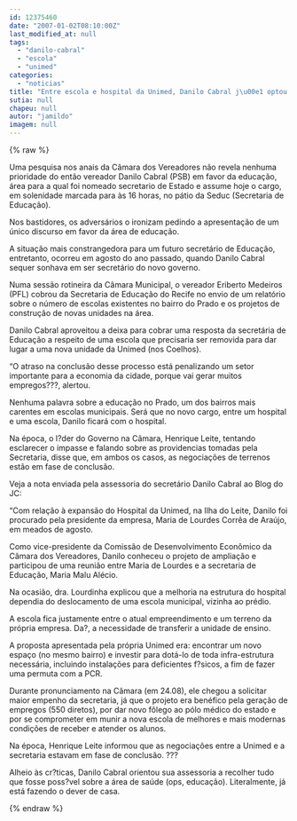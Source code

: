 ```yaml
---
id: 12375460
date: "2007-01-02T08:10:00Z"
last_modified_at: null
tags:
  - "danilo-cabral"
  - "escola"
  - "unimed"
categories:
  - "noticias"
title: "Entre escola e hospital da Unimed, Danilo Cabral j\u00e1 optou pelo hospital da Unimed"
sutia: null
chapeu: null
autor: "jamildo"
imagem: null
---
```

{% raw %}
<p>Uma pesquisa nos anais da C&acirc;mara dos Vereadores n&atilde;o revela nenhuma prioridade do ent&atilde;o vereador Danilo Cabral (PSB) em favor da educa&ccedil;&atilde;o, &aacute;rea para a qual foi nomeado secretario de Estado e assume hoje o cargo, em solenidade marcada para &agrave;s 16 horas, no p&aacute;tio da Seduc (Secretaria de Educa&ccedil;&atilde;o).</p>
<p>Nos bastidores, os advers&aacute;rios o ironizam pedindo a apresenta&ccedil;&atilde;o de um &uacute;nico discurso em favor da &aacute;rea de educa&ccedil;&atilde;o.</p>
<p>A situa&ccedil;&atilde;o mais constrangedora para um futuro secret&aacute;rio de Educa&ccedil;&atilde;o, entretanto, ocorreu em agosto do ano passado, quando Danilo Cabral sequer sonhava em ser secret&aacute;rio do novo governo.</p>
<p>Numa sess&atilde;o rotineira da C&acirc;mara Municipal, o vereador Eriberto Medeiros (PFL) cobrou da Secretaria de Educa&ccedil;&atilde;o do Recife no envio de um relat&oacute;rio sobre o n&uacute;mero de escolas existentes no bairro do Prado e os projetos de constru&ccedil;&atilde;o de novas unidades na &aacute;rea.</p>
<p>Danilo Cabral aproveitou a deixa para cobrar uma resposta da secret&aacute;ria de Educa&ccedil;&atilde;o a respeito de uma escola que precisaria ser removida para dar lugar a uma nova unidade da Unimed (nos Coelhos).</p>
<p>&ldquo;O atraso na conclus&atilde;o desse processo est&aacute; penalizando um setor importante para a economia da cidade, porque vai gerar muitos empregos???, alertou.</p>
<p>Nenhuma palavra sobre a educa&ccedil;&atilde;o no Prado, um dos bairros mais carentes em escolas municipais. Ser&aacute; que no novo cargo, entre um hospital e uma escola, Danilo ficar&aacute; com o hospital.</p>
<p>Na &eacute;poca, o l?der do Governo na C&acirc;mara, Henrique Leite, tentando esclarecer o impasse e falando sobre as providencias tomadas pela Secretaria, disse que, em ambos os casos, as negocia&ccedil;&otilde;es de terrenos est&atilde;o em fase de conclus&atilde;o.</p>
<p>Veja a nota enviada pela assessoria do secret&aacute;rio Danilo Cabral ao Blog do JC:</p>
<p>&ldquo;Com rela&ccedil;&atilde;o &agrave; expans&atilde;o do Hospital da Unimed, na Ilha do Leite, Danilo foi procurado pela presidente da empresa, Maria de Lourdes Corr&ecirc;a de Ara&uacute;jo, em meados de agosto.</p>
<p>Como vice-presidente da Comiss&atilde;o de Desenvolvimento Econ&ocirc;mico da C&acirc;mara dos Vereadores, Danilo conheceu o projeto de amplia&ccedil;&atilde;o e participou de uma reuni&atilde;o entre Maria de Lourdes e a secretaria de Educa&ccedil;&atilde;o, Maria Malu Al&eacute;cio.</p>
<p>Na ocasi&atilde;o, dra. Lourdinha explicou que a melhoria na estrutura do hospital dependia do deslocamento de uma escola municipal, vizinha ao pr&eacute;dio.</p>
<p>A escola fica justamente entre o atual empreendimento e um terreno da pr&oacute;pria empresa. Da?, a necessidade de transferir a unidade de ensino.</p>
<p>A proposta apresentada pela pr&oacute;pria Unimed era: encontrar um novo espa&ccedil;o (no mesmo bairro) e investir para dot&aacute;-lo de toda infra-estrutura necess&aacute;ria, incluindo instala&ccedil;&otilde;es para deficientes f?sicos, a fim de fazer uma permuta com a PCR.</p>
<p>Durante pronunciamento na C&acirc;mara (em 24.08), ele chegou a solicitar maior empenho da secretaria, j&aacute; que o projeto era ben&eacute;fico pela gera&ccedil;&atilde;o de empregos (550 diretos), por dar novo f&ocirc;lego ao p&oacute;lo m&eacute;dico do estado e por se comprometer em munir a nova escola de melhores e mais modernas condi&ccedil;&otilde;es de receber e atender os alunos.</p>
<p>Na &eacute;poca, Henrique Leite informou que as negocia&ccedil;&otilde;es entre a Unimed e a secretaria estavam em fase de conclus&atilde;o. ???</p>
<p>Alheio &agrave;s cr?ticas, Danilo Cabral orientou sua assessoria a recolher tudo que fosse poss?vel sobre a &aacute;rea de sa&uacute;de (ops, educa&ccedil;&atilde;o). Literalmente, j&aacute; est&aacute; fazendo o dever de casa.</p>
{% endraw %}